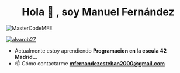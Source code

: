 <h1 align="center">Hola 👋 , soy Manuel Fernández</h1><p align="left"> <img src="https://komarev.com/ghpvc/?username=MasterCodeMFE&label=Profile%20views&color=0e75b6&style=flat" alt="MasterCodeMFE" /> </p>


<p align="left"> <a href="https://github.com/ryo-ma/github-profile-trophy"><img src="https://github-profile-trophy.vercel.app/?username=alvarob27" alt="alvarob27" /></a> </p >

- Actualmente estoy aprendiendo **Programacion en la escula 42 Madrid...** 
- 📫 Cómo contactarme **mfernandezesteban2000@gmail.com**

</p>
